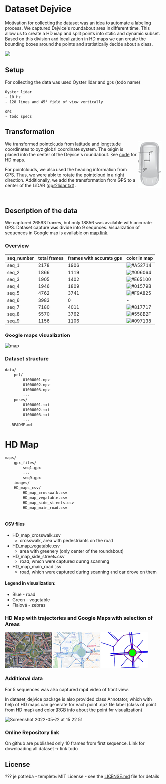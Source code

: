 # Dataset Dejvice

Motivation for collecting the dataset was an idea to automate a labeling process. We captured Dejvice's roundabout area in different time. This allow us to create a HD map and split points into static and dynamic subset. Based on this division and localization in HD maps we can create the bounding boxes around the points and statistically decide about a class. 

![](additional_data/gif/dataset.gif)

## Setup 

For collecting the data was used Oyster lidar and gps (todo name)
```
Oyster lidar
- 10 Hz
- 128 lines and 45° field of view vertically

GPS
- todo specs
```

## Transformation




<img align="right" src="maps/images/calibration.jpeg" width=15%>

We transformed pointclouds from latitude and longtitude coordinates to xyz global coordinate system. The origin is placed into the center of the Dejvice's roundabout. See [code](maps/transformation.py) for HD maps. 

For pointclouds, we also used the heading information from GPS. Thus, we were able to rotate the pointcloud in a right direction. Additionally, we add the transformation from GPS to a center of the LiDAR ([gps2lidar.txt](data/gps2lidar.txt)).

<br clear="right"/>


## Description of the data

We captured 26563 frames, but only 18856 was available with accurate GPS. Dataset capture was divide into 9 sequnces. 
Visualization of sequences in Google map is available on [map link](https://www.google.com/maps/d/u/0/edit?mid=1KdB8-CveT3HbCh3U-pd8nBCAsRsPD6VV&usp=sharing).

### Overview

| seq_number | total frames | frames with accurate gps | color in map |
| ----- | ---- | ---- | ---- |
| seq_1 | 2178 | 1906 | ![#A52714](https://via.placeholder.com/15/A52714/000000?text=+) |
| seq_2 | 1866 | 1119 | ![#006064](https://via.placeholder.com/15/006064/000000?text=+) |
| seq_3 | 1905 | 1402 | ![#E65100](https://via.placeholder.com/15/E65100/000000?text=+) |
| seq_4 | 1946 | 1809 | ![#01579B](https://via.placeholder.com/15/01579B/000000?text=+) |
| seq_5 | 4762 | 3741 | ![#F9A825](https://via.placeholder.com/15/F9A825/000000?text=+) |
| seq_6 | 3983 |    0 | - |
| seq_7 | 7180 | 4011 | ![#817717](https://via.placeholder.com/15/817717/000000?text=+) |
| seq_8 | 5570 | 3762 | ![#558B2F](https://via.placeholder.com/15/558B2F/000000?text=+) |
| seq_9 | 1156 | 1106 | ![#097138](https://via.placeholder.com/15/097138/000000?text=+) |

### Google maps visualization

<img width="615" alt="map" src="https://user-images.githubusercontent.com/24698875/167591505-697f1747-d413-4c22-882e-65cd77a14079.png">



### Dataset structure

```
data/
    pcl/
        01000001.npz
        01000002.npz
        01000003.npz
        ...
    poses/
        01000001.txt
        01000002.txt
        01000003.txt
        ...
  -README.md

```

# HD Map

```
maps/
    gpx_files/
        seq1.gpx
        ...
        seq9.gpx
    images/
    HD_maps_csv/
        HD_map_crosswalk.csv 
        HD_map_vegatable.csv 
        HD_map_side_streets.csv 
        HD_map_main_road.csv
        
```

#### CSV files

- HD_map_crosswalk.csv 
  - crosswalk, area with pedestriants on the road
- HD_map_vegatable.csv 
  - area with greenery (only center of the roundabout)
- HD_map_side_streets.csv 
    - road, which were captured during scanning
- HD_map_main_road.csv
    - road, which were captured during scanning and car drove on them


#### Legend in visualization: 
- Blue - road
- Green - vegetable
- Fialová - zebras




### HD Map with trajectories and Google Maps with selection of Areas


<p float="left">
    <img src="maps/images/map_satellite_2.png" width=30% /> 
    <img src="maps/images/vizualizace.png" width=30% /> 
    <img src="maps/images/vizualizace_trajectories.jpeg" width=30% />
</p>

### Additional data

For 5 sequences was also captured mp4 video of front view.

In dataset_dejvice package is also provided class Annotator, which with help of HD maps can generate for each point .npz file label (class of point from HD map) and color (RGB info about the point for visualization)

<img width="571" alt="Screenshot 2022-05-22 at 15 22 51" src="https://user-images.githubusercontent.com/24698875/169697578-fff56c81-eb84-44a0-9236-f5bb713ec582.png" width=40%>


### Online Repository link

On github are published only 10 frames from first sequence. Link for downloading all dataset -> link todo


## License

??? je potreba - templete: MIT License - see the [LICENSE.md](LICENSE.md) file for details








